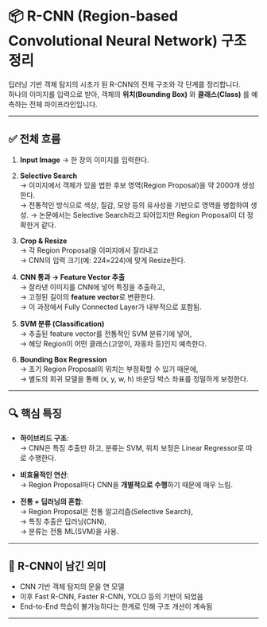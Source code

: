 # 📦 R-CNN (Region-based Convolutional Neural Network) 구조 정리

딥러닝 기반 객체 탐지의 시초가 된 R-CNN의 전체 구조와 각 단계를 정리합니다.  
하나의 이미지를 입력으로 받아, 객체의 **위치(Bounding Box)** 와 **클래스(Class)** 를 예측하는 전체 파이프라인입니다.

---

## ✅ 전체 흐름

1. **Input Image**
   → 한 장의 이미지를 입력한다.

2. **Selective Search**  
   → 이미지에서 객체가 있을 법한 후보 영역(Region Proposal)을 약 2000개 생성한다.  
   → 전통적인 방식으로 색상, 질감, 모양 등의 유사성을 기반으로 영역을 병합하여 생성.
   → 논문에서는 Selective Search라고 되어있지만 Region Proposal이 더 정확한거 같다.

3. **Crop & Resize**  
   → 각 Region Proposal을 이미지에서 잘라내고  
   → CNN의 입력 크기(예: 224×224)에 맞게 Resize한다.

4. **CNN 통과 → Feature Vector 추출**  
   → 잘라낸 이미지를 CNN에 넣어 특징을 추출하고,  
   → 고정된 길이의 **feature vector**로 변환한다.  
   → 이 과정에서 Fully Connected Layer가 내부적으로 포함됨.

5. **SVM 분류 (Classification)**  
   → 추출된 feature vector를 전통적인 SVM 분류기에 넣어,  
   → 해당 Region이 어떤 클래스(고양이, 자동차 등)인지 예측한다.

6. **Bounding Box Regression**  
   → 초기 Region Proposal의 위치는 부정확할 수 있기 때문에,  
   → 별도의 회귀 모델을 통해 (x, y, w, h) 바운딩 박스 좌표를 정밀하게 보정한다.

---

## 🔍 핵심 특징

- **하이브리드 구조**:  
  → CNN은 특징 추출만 하고, 분류는 SVM, 위치 보정은 Linear Regressor로 따로 수행한다.

- **비효율적인 연산**:  
  → Region Proposal마다 CNN을 **개별적으로 수행**하기 때문에 매우 느림.

- **전통 + 딥러닝의 혼합**:  
  → Region Proposal은 전통 알고리즘(Selective Search),  
  → 특징 추출은 딥러닝(CNN),  
  → 분류는 전통 ML(SVM)을 사용.

---

## 🧠 R-CNN이 남긴 의미

- CNN 기반 객체 탐지의 문을 연 모델
- 이후 Fast R-CNN, Faster R-CNN, YOLO 등의 기반이 되었음
- End-to-End 학습이 불가능하다는 한계로 인해 구조 개선이 계속됨

---

